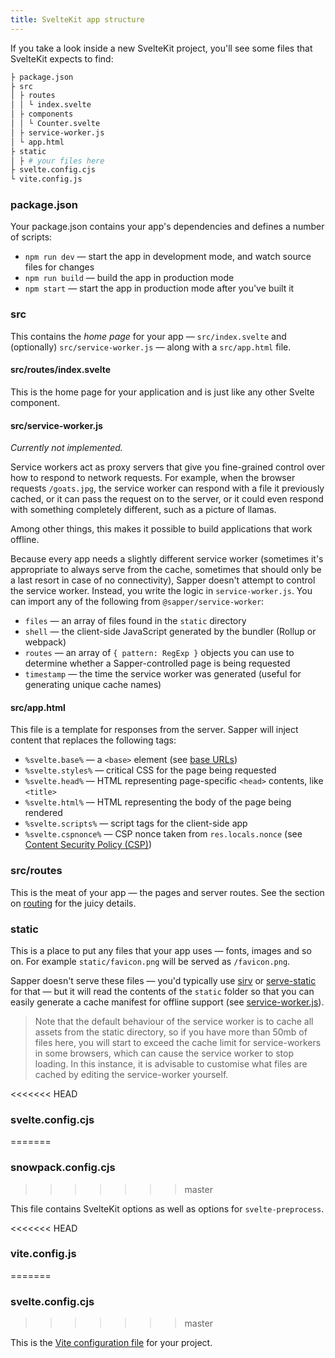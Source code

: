 ```yaml
---
title: SvelteKit app structure
---
```


If you take a look inside a new SvelteKit project, you'll see some files that SvelteKit expects to find:

```bash
├ package.json
├ src
│ ├ routes
│ │ └ index.svelte
│ ├ components
│ │ └ Counter.svelte
│ ├ service-worker.js
│ └ app.html
├ static
│ ├ # your files here
├ svelte.config.cjs
└ vite.config.js
```

### package.json

Your package.json contains your app's dependencies and defines a number of scripts:

- `npm run dev` — start the app in development mode, and watch source files for changes
- `npm run build` — build the app in production mode
- `npm start` — start the app in production mode after you've built it

### src

This contains the _home page_ for your app — `src/index.svelte` and (optionally) `src/service-worker.js` — along with a `src/app.html` file.

#### src/routes/index.svelte

This is the home page for your application and is just like any other Svelte component.

#### src/service-worker.js

_Currently not implemented._

Service workers act as proxy servers that give you fine-grained control over how to respond to network requests. For example, when the browser requests `/goats.jpg`, the service worker can respond with a file it previously cached, or it can pass the request on to the server, or it could even respond with something completely different, such as a picture of llamas.

Among other things, this makes it possible to build applications that work offline.

Because every app needs a slightly different service worker (sometimes it's appropriate to always serve from the cache, sometimes that should only be a last resort in case of no connectivity), Sapper doesn't attempt to control the service worker. Instead, you write the logic in `service-worker.js`. You can import any of the following from `@sapper/service-worker`:

- `files` — an array of files found in the `static` directory
- `shell` — the client-side JavaScript generated by the bundler (Rollup or webpack)
- `routes` — an array of `{ pattern: RegExp }` objects you can use to determine whether a Sapper-controlled page is being requested
- `timestamp` — the time the service worker was generated (useful for generating unique cache names)

#### src/app.html

This file is a template for responses from the server. Sapper will inject content that replaces the following tags:

- `%svelte.base%` — a `<base>` element (see [base URLs](docs#Base_URLs))
- `%svelte.styles%` — critical CSS for the page being requested
- `%svelte.head%` — HTML representing page-specific `<head>` contents, like `<title>`
- `%svelte.html%` — HTML representing the body of the page being rendered
- `%svelte.scripts%` — script tags for the client-side app
- `%svelte.cspnonce%` — CSP nonce taken from `res.locals.nonce` (see [Content Security Policy (CSP)](docs#Content_Security_Policy_CSP))

### src/routes

This is the meat of your app — the pages and server routes. See the section on [routing](docs#Routing) for the juicy details.

### static

This is a place to put any files that your app uses — fonts, images and so on. For example `static/favicon.png` will be served as `/favicon.png`.

Sapper doesn't serve these files — you'd typically use [sirv](https://github.com/lukeed/sirv) or [serve-static](https://github.com/expressjs/serve-static) for that — but it will read the contents of the `static` folder so that you can easily generate a cache manifest for offline support (see [service-worker.js](docs#src_service-worker_js)).

> Note that the default behaviour of the service worker is to cache all assets from the static directory, so if you have more than 50mb of files here, you will start to exceed the cache limit for service-workers in some browsers, which can cause the service worker to stop loading. In this instance, it is advisable to customise what files are cached by editing the service-worker yourself.

<<<<<<< HEAD

### svelte.config.cjs

=======

### snowpack.config.cjs

> > > > > > > master

This file contains SvelteKit options as well as options for `svelte-preprocess`.

<<<<<<< HEAD

### vite.config.js

=======

### svelte.config.cjs

> > > > > > > master

This is the [Vite configuration file](https://vitejs.dev/config/) for your project.
